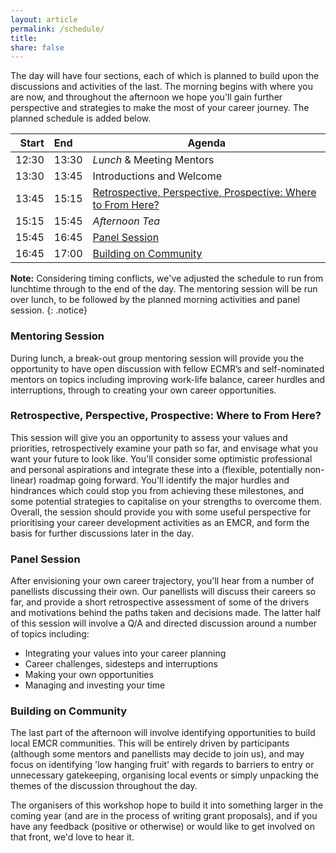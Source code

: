 ```yaml
---
layout: article
permalink: /schedule/
title:
share: false
---
```


The day will have four sections, each of which is planned to build upon the discussions and activities of the last. The morning begins with where you are now, and throughout the afternoon we hope you'll gain further perspective and strategies to make the most of your career journey. The planned schedule is added below.

<!--
| Start | End       | Agenda |
| ----: |:----  | ------ |
| 09:00 | 09:30 | Introductions and Icebreaker |
| 09:30 | 10:30 | [Retrospective, Perspective, Prospective: Where to From Here?](#retrospective-perspective-prospective-where-to-from-here) |
| 10:30 | 11:00 | *Morning Tea* |
| 11:00 | 12:30 | [Panel Session](#panel-session) |
| 12:30 | 13:30 | *Lunch* |
| 13:30 | 15:00 | [Mentoring Session](#mentoring-session) |
| 15:00 | 15:30 | *Afternoon Tea* |
| 15:30 | 16:00 | [Building on Community](#building-on-community) |
-->


| Start | End       | Agenda |
| ----: |:----  | ------ |
| 12:30 | 13:30 | *Lunch* & Meeting Mentors |
| 13:30 | 13:45 | Introductions and Welcome |
| 13:45 | 15:15 | [Retrospective, Perspective, Prospective: Where to From Here?](#retrospective-perspective-prospective-where-to-from-here) |
| 15:15 | 15:45 | *Afternoon Tea* |
| 15:45 | 16:45 | [Panel Session](#panel-session) |
| 16:45 | 17:00 | [Building on Community](#building-on-community) |

**Note:** Considering timing conflicts, we've adjusted the schedule to run from lunchtime through to the end of the day. The mentoring session will be run over lunch, to be followed by the planned morning activities and panel session.
{: .notice}

### Mentoring Session

During lunch, a break-out group mentoring session will provide you the opportunity to have open discussion with fellow ECMR’s and self-nominated mentors on topics including improving work-life balance, career hurdles and interruptions, through to creating your own career opportunities.

### Retrospective, Perspective, Prospective: Where to From Here?

This session will give you an opportunity to assess your values and priorities, retrospectively examine your path so far, and envisage what you want your future to look like. You'll consider some optimistic professional and personal aspirations and integrate these into a (flexible, potentially non-linear) roadmap going forward. You'll identify the major hurdles and hindrances which could stop you from achieving these milestones, and some potential strategies to capitalise on your strengths to overcome them. Overall, the session should provide you with some useful perspective for  prioritising your career development activities as an EMCR, and form the basis for further discussions later in the day.

### Panel Session

After envisioning your own career trajectory, you'll hear from a number of panellists discussing their own. Our panellists will discuss their careers so far, and provide a short retrospective assessment of some of the drivers and motivations behind the paths taken and decisions made. The latter half of this session will involve a Q/A and directed discussion around a number of topics including:

* Integrating your values into your career planning
* Career challenges, sidesteps and interruptions
* Making your own opportunities
* Managing and investing your time

### Building on Community

The last part of the afternoon will involve identifying opportunities to build local EMCR communities. This will be entirely driven by participants (although some mentors and panellists may decide to join us), and may focus on identifying 'low hanging fruit' with regards to barriers to entry or unnecessary gatekeeping, organising local events or simply unpacking the themes of the discussion throughout the day.

The organisers of this workshop hope to build it into something larger in the coming year (and are in the process of writing grant proposals), and if you have any feedback (positive or otherwise) or would like to get involved on that front, we'd love to hear it.
